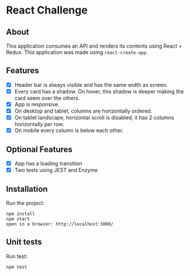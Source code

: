 # React Challenge

About
-----
This application consumes an API and renders its contents using React + Redux.
This application was made using `react-create-app`.

Features
--------

- [x] Header bar is always visible and  has the same width as screen.
- [x] Every card has a shadow. On hover, this shadow is deeper making the card seem over the others.
- [x] App is responsive.
- [x] On desktop and tablet, columns are horizontally ordered.
- [x] On tablet landscape, horizontal scroll is disabled, it has 2 columns horizontally per row.
- [x] On mobile every column is below each other.

Optional Features
--------

- [x] App has a loading transition
- [x] Two tests using JEST and Enzyme

Installation
------------
Run the project:
```
npm install
npm start
open in a browser: http://localhost:3000/
```

Unit tests
------------
Run test:
```
npm test
```